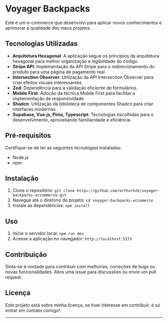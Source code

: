 # Voyager Backpacks

 Este é um e-commerce que desenvolvi para aplicar novos conhecimentos e aprimorar a qualidade dos meus projetos.

## Tecnologias Utilizadas

- **Arquitetura Hexagonal**: A aplicação segue os princípios da arquitetura hexagonal para melhor organização e legibilidade do código.
- **Stripe API**: Implementação da API Stripe para o redirecionamento do produto para uma página de pagamento real.
- **Intersection Observer**: Utilização da API Intersection Observer para criar efeitos visuais interessantes.
- **Zod**: Dependência para a validação eficiente de formulários.
- **Mobile First**: Adoção da técnica Mobile First para facilitar a implementação de responsividade.
- **Shadcn**: Utilização da biblioteca de componentes Shadcn para criar interfaces modernas.
- **Supabase, Vue.js, Pinia, Typescript**: Tecnologias escolhidas para o desenvolvimento, aproveitando familiaridade e eficiência.

## Pré-requisitos

Certifique-se de ter as seguintes tecnologias instaladas:

- Node.js
- npm


## Instalação

1. Clone o repositório: `git clone https://github.com/arthurhzk/voyager-backpacks-eccommerce.git`
2. Navegue até o diretório do projeto: `cd voyager-backpacks-eccomerce`
3. Instale as dependências: `npm install`


## Uso

1. Inicie o servidor local: `npm run dev`
2. Acesse a aplicação no navegador: `http://localhost:5173`

## Contribuição

Sinta-se à vontade para contribuir com melhorias, correções de bugs ou novas funcionalidades. Abra uma issue para discussões ou envie um pull request.

## Licença

Este projeto está sobre minha licença, se tiver interesse em contribuir, é só entrar em contato comigo!.

---


